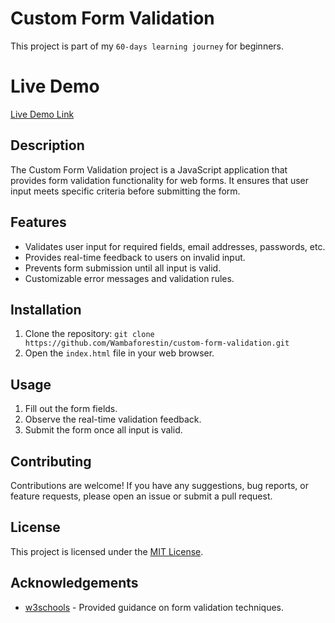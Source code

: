 # Custom Form Validation

This project is part of my `60-days learning journey` for beginners.

# Live Demo
[Live Demo Link](https://wambaforestin.github.io/custom-form-validation/)

## Description

The Custom Form Validation project is a JavaScript application that provides form validation functionality for web forms. It ensures that user input meets specific criteria before submitting the form.

## Features

- Validates user input for required fields, email addresses, passwords, etc.
- Provides real-time feedback to users on invalid input.
- Prevents form submission until all input is valid.
- Customizable error messages and validation rules.

## Installation

1. Clone the repository: `git clone https://github.com/Wambaforestin/custom-form-validation.git`
2. Open the `index.html` file in your web browser.

## Usage

1. Fill out the form fields.
2. Observe the real-time validation feedback.
3. Submit the form once all input is valid.

## Contributing

Contributions are welcome! If you have any suggestions, bug reports, or feature requests, please open an issue or submit a pull request.

## License

This project is licensed under the [MIT License](LICENSE).

## Acknowledgements

- [w3schools](https://www.w3schools.com/js) - Provided guidance on form validation techniques.
